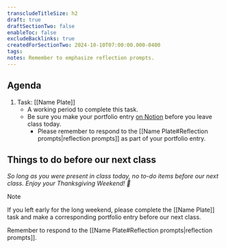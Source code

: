 ```yaml
---
transcludeTitleSize: h2
draft: true
draftSectionTwo: false
enableToc: false
excludeBacklinks: true
createdForSectionTwo: 2024-10-10T07:00:00.000-0400
tags:
notes: Remember to emphasize reflection prompts.
---
```

## Agenda
1. Task: [[Name Plate]]
	- A working period to complete this task.
	- Be sure you make your portfolio entry [on Notion](https://notion.so) before you leave class today.
		- Please remember to respond to the [[Name Plate#Reflection prompts|reflection prompts]] as part of your portfolio entry.

## Things to do before our next class

*So long as you were present in class today, no to-do items before our next class. Enjoy your Thanksgiving Weekend! 🦃*

> [!NOTE]
> 
> If you left early for the long weekend, please complete the [[Name Plate]] task and make a corresponding portfolio entry before our next class.
> 
> Remember to respond to the [[Name Plate#Reflection prompts|reflection prompts]].